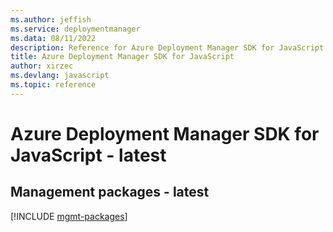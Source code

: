 ```yaml
---
ms.author: jeffish
ms.service: deploymentmanager
ms.data: 08/11/2022
description: Reference for Azure Deployment Manager SDK for JavaScript
title: Azure Deployment Manager SDK for JavaScript
author: xirzec
ms.devlang: javascript
ms.topic: reference
---
```

# Azure Deployment Manager SDK for JavaScript - latest

## Management packages - latest
[!INCLUDE [mgmt-packages](deployment-manager-mgmt-index.md)]